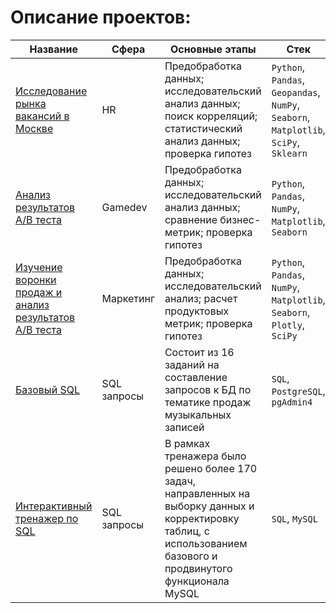 # Описание проектов:

| Название | Сфера | Основные этапы | Стек |
|----------|-------|----------------|------|
| [Исследование рынка вакансий в Москве](https://github.com/MariaStarchenko/pet_projects/tree/main/vacancies_analysis) | HR | Предобработка данных; исследовательский анализ данных; поиск корреляций; статистический анализ данных; проверка гипотез | `Python`, `Pandas`, `Geopandas`, `NumPy`, `Seaborn`, `Matplotlib`, `SciPy`, `Sklearn`|
| [Анализ результатов A/B теста](https://github.com/MariaStarchenko/pet_projects/tree/main/mobile_game_AB_test) | Gamedev | Предобработка данных; исследовательский анализ данных; сравнение бизнес-метрик; проверка гипотез | `Python`, `Pandas`, `NumPy`, `Matplotlib`, `Seaborn` |
| [Изучение воронки продаж и анализ результатов A/B теста](https://github.com/MariaStarchenko/pet_projects/tree/main/marketing_campaign_AB_test) | Маркетинг | Предобработка данных; исследовательский анализ; расчет продуктовых метрик; проверка гипотез | `Python`, `Pandas`, `NumPy`, `Matplotlib`, `Seaborn`, `Plotly`, `SciPy` |
| [Базовый SQL](https://github.com/MariaStarchenko/pet_projects/tree/main/SQL_itmo) | SQL запросы | Состоит из 16 заданий на составление запросов к БД по тематике продаж музыкальных записей | `SQL`, `PostgreSQL`, `pgAdmin4`|
| [Интерактивный тренажер по SQL](https://github.com/MariaStarchenko/pet_projects/tree/main/SQL_stepik) | SQL запросы | В рамках тренажера было решено более 170 задач, направленных на выборку данных и корректировку таблиц, с использованием базового и продвинутого функционала MySQL | `SQL`, `MySQL`|
